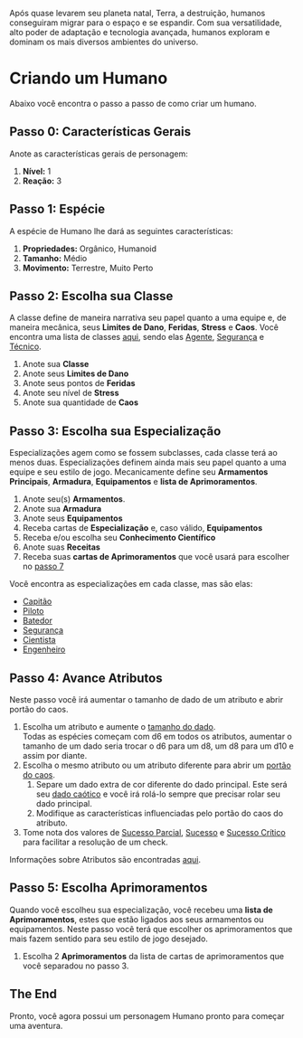 Após quase levarem seu planeta natal, Terra, a destruição, humanos conseguiram migrar para o espaço e se espandir. Com sua versatilidade, alto poder de adaptação e tecnologia avançada, humanos exploram e dominam os mais diversos ambientes do universo.

# Criando um Humano

Abaixo você encontra o passo a passo de como criar um humano.

## Passo 0: Características Gerais

Anote as características gerais de personagem:

1. **Nível:** 1
2. **Reação:** 3

## Passo 1: Espécie

A espécie de Humano lhe dará as seguintes características:

1. **Propriedades:** Orgânico, Humanoid
2. **Tamanho:** Médio
3. **Movimento:** Terrestre, Muito Perto  

## Passo 2: Escolha sua Classe

A classe define de maneira narrativa seu papel quanto a uma equipe e, de maneira mecânica, seus **Limites de Dano**, **Feridas**, **Stress** e **Caos**. Você encontra uma lista de classes [aqui](./classes/index.md), sendo elas [Agente](./classes/agent/index.md), [Segurança](./classes/security/index.md) e [Técnico](./classes/technician/index.md).

1. Anote sua **Classe**
2. Anote seus **Limites de Dano**
3. Anote seus pontos de **Feridas**
4. Anote seu nível de **Stress**
5. Anote sua quantidade de **Caos**

## Passo 3: Escolha sua Especialização

Especializações agem como se fossem subclasses, cada classe terá ao menos duas. Especializações definem ainda mais seu papel quanto a uma equipe e seu estilo de jogo. Mecanicamente define seu **Armamentos Principais**, **Armadura**, **Equipamentos** e **lista de Aprimoramentos**. 

1. Anote seu(s) **Armamentos**.
2. Anote sua **Armadura**
3. Anote seus **Equipamentos**
4. Receba cartas de **Especialização** e, caso válido, **Equipamentos**
5. Receba e/ou escolha seu **Conhecimento Científico**
6. Anote suas **Receitas**  
7. Receba suas **cartas de Aprimoramentos** que você usará para escolher no [passo 7](#passo-7-escolha-aprimoramentos)

Você encontra as especializações em cada classe, mas são elas:

- [Capitão](./classes/agent/captain.md)
- [Piloto](./classes/agent/pilot.md)
- [Batedor](./classes/security/scout.md)
- [Segurança](./classes/security/soldier.md)
- [Cientista](./classes/technician/scientist.md)
- [Engenheiro](./classes/technician/engineer.md)

## Passo 4: Avance Atributos

Neste passo você irá aumentar o tamanho de dado de um atributo e abrir portão do caos.

1. Escolha um atributo e aumente o <ins>tamanho do dado</ins>.  
   Todas as espécies começam com d6 em todos os atributos, aumentar o tamanho de um dado seria trocar o d6 para um d8, um d8 para um d10 e assim por diante.
2. Escolha o mesmo atributo ou um atributo diferente para abrir um <ins>portão do caos</ins>.
   1. Separe um dado extra de cor diferente do dado principal. Este será seu <ins>dado caótico</ins> e você irá rolá-lo sempre que precisar rolar seu dado principal.
   2. Modifique as características influenciadas pelo portão do caos do atributo.
3. Tome nota dos valores de <ins>Sucesso Parcial</ins>, <ins>Sucesso</ins> e <ins>Sucesso Crítico</ins> para facilitar a resolução de um check.

Informações sobre Atributos são encontradas [aqui](../1_core/2_character/index.md#atributos).

## Passo 5: Escolha Aprimoramentos

Quando você escolheu sua especialização, você recebeu uma **lista de Aprimoramentos**, estes que estão ligados aos seus armamentos ou equipamentos. Neste passo você terá que escolher os aprimoramentos que mais fazem sentido para seu estilo de jogo desejado.

1. Escolha 2 **Aprimoramentos** da lista de cartas de aprimoramentos que você separadou no passo 3.

## The End

Pronto, você agora possui um personagem Humano pronto para começar uma aventura.
